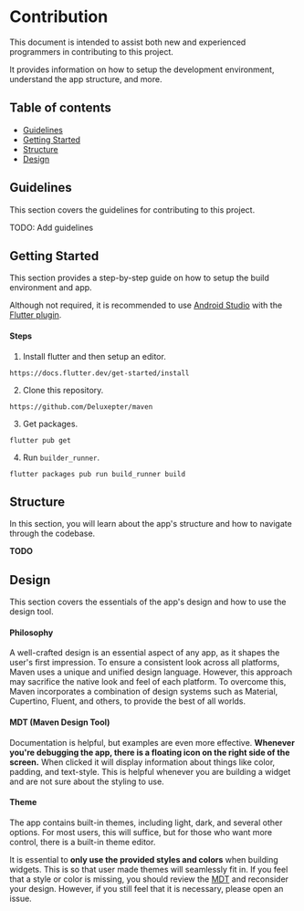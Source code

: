 # Contribution
This document is intended to assist both new and experienced programmers in contributing to this project.

It provides information on how to setup the development environment, understand the app structure, and more.

## Table of contents
- [Guidelines](#guidelines)
- [Getting Started](#getting-started)
- [Structure](#structure)
- [Design](#design)

## Guidelines
This section covers the guidelines for contributing to this project.

TODO: Add guidelines

## Getting Started
This section provides a step-by-step guide on how to setup the build environment and app. 

Although not required, it is recommended to use [Android Studio](https://developer.android.com/studio/) with the [Flutter plugin](https://plugins.jetbrains.com/plugin/9212-flutter).

#### Steps
1. Install flutter and then setup an editor.
```
https://docs.flutter.dev/get-started/install
```

2. Clone this repository.
```
https://github.com/Deluxepter/maven
```

3. Get packages.
```
flutter pub get
```

4. Run `builder_runner`.
```
flutter packages pub run build_runner build
```

## Structure
In this section, you will learn about the app's structure and how to navigate through the codebase.

**TODO**

## Design
This section covers the essentials of the app's design and how to use the design tool.

#### Philosophy 
A well-crafted design is an essential aspect of any app, as it shapes the user's first impression. To ensure a consistent look across all platforms, Maven uses a unique and unified design language. However, this approach may sacrifice the native look and feel of each platform. To overcome this, Maven incorporates a combination of design systems such as Material, Cupertino, Fluent, and others, to provide the best of all worlds.

#### MDT (Maven Design Tool) 
Documentation is helpful, but examples are even more effective. **Whenever you're debugging the app, there is a floating icon on the right side of the screen.** When clicked it will display information about things like color, padding, and text-style. This is helpful whenever you are building a widget and are not sure about the styling to use.

#### Theme
The app contains built-in themes, including light, dark, and several other options. For most users, this will suffice, but for those who want more control, there is a built-in theme editor.

It is essential to **only use the provided styles and colors** when building widgets. This is so that user made themes will seamlessly fit in.
If you feel that a style or color is missing, you should review the [MDT](#mdt-maven-design-tool) and reconsider your design. However, if you still feel that it is necessary, please open an issue. 


